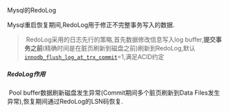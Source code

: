 Mysql的RedoLog

Mysql重启恢复期间,RedoLog用于修正不完整事务写入的数据.

> ​	RedoLog采用的日志先行的策略,首先数据修改信息写入log buffer,**提交事务之前**(精确时间是在脏页刷新到磁盘之前)刷新到RedoLog,默认[`innodb_flush_log_at_trx_commit`](https://dev.mysql.com/doc/refman/8.4/en/innodb-parameters.html#sysvar_innodb_flush_log_at_trx_commit)=1,满足ACID约定

#####    RedoLog作用

​		Pool buffer数据刷新磁盘发生异常(Commit期间多个脏页刷新到Data Files发生异常),恢复期间通过RedoLog的LSN码恢复.